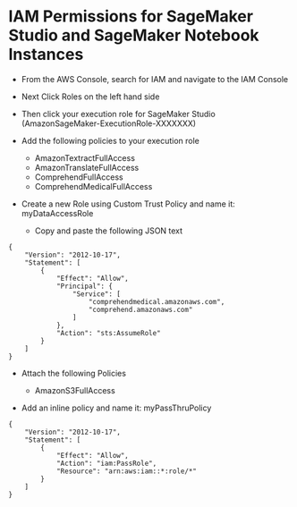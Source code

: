 # IAM Permissions for SageMaker Studio and SageMaker Notebook Instances

- From the AWS Console, search for IAM and navigate to the IAM Console
- Next Click Roles on the left hand side
- Then click your execution role for SageMaker Studio (AmazonSageMaker-ExecutionRole-XXXXXXX)
- Add the following policies to your execution role
    - AmazonTextractFullAccess
    - AmazonTranslateFullAccess
    - ComprehendFullAccess
    - ComprehendMedicalFullAccess
    
- Create a new Role using Custom Trust Policy and name it:  myDataAccessRole
  - Copy and paste the following JSON text
```
{
    "Version": "2012-10-17",
    "Statement": [
        {
            "Effect": "Allow",
            "Principal": {
                "Service": [
                    "comprehendmedical.amazonaws.com",
                    "comprehend.amazonaws.com"
                ]
            },
            "Action": "sts:AssumeRole"
        }
    ]
}
```
  - Attach the following Policies
    - AmazonS3FullAccess
    

- Add an inline policy and name it:  myPassThruPolicy
```
{
    "Version": "2012-10-17",
    "Statement": [
        {
            "Effect": "Allow",
            "Action": "iam:PassRole",
            "Resource": "arn:aws:iam::*:role/*"
        }
    ]
}
```

